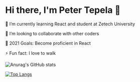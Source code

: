 # Hi there, I'm Peter Tepela 👋


🌱 I’m currently learning React and student at Zetech University

👯 I’m looking to collaborate with other coders

🥅 2021 Goals: Become proficient in React

⚡ Fun fact: I love to walk

![Anurag's GitHub stats](https://github-readme-stats.vercel.app/api?username=sankaire&show_icons=true)

[![Top Langs](https://github-readme-stats.vercel.app/api/top-langs/?username=sankaire&layout=compact)](https://github.com/anuraghazra/github-readme-stats)







